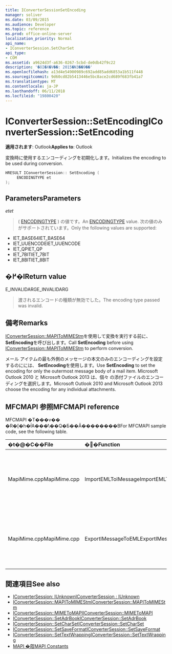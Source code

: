 ```yaml
---
title: IConverterSessionSetEncoding
manager: soliver
ms.date: 03/09/2015
ms.audience: Developer
ms.topic: reference
ms.prod: office-online-server
localization_priority: Normal
api_name:
- IConverterSession.SetCharSet
api_type:
- COM
ms.assetid: a9624d3f-a636-0267-5cbd-de0db42f9c22
description: '�ŏI�X�V��: 2015�N3��9��'
ms.openlocfilehash: a13d4e54900989c692add85add6853a1b511f448
ms.sourcegitcommit: 9d60cd82b5413446e5bc8ace2cd689f683fb41a7
ms.translationtype: MT
ms.contentlocale: ja-JP
ms.lasthandoff: 06/11/2018
ms.locfileid: "19800420"
---
```

# <a name="iconvertersessionsetencoding"></a><span data-ttu-id="1ef96-103">IConverterSession::SetEncoding</span><span class="sxs-lookup"><span data-stu-id="1ef96-103">IConverterSession::SetEncoding</span></span>

<span data-ttu-id="1ef96-104">**適用されます**: Outlook</span><span class="sxs-lookup"><span data-stu-id="1ef96-104">**Applies to**: Outlook</span></span> 
  
<span data-ttu-id="1ef96-105">変換時に使用するエンコーディングを初期化します。</span><span class="sxs-lookup"><span data-stu-id="1ef96-105">Initializes the encoding to be used during conversion.</span></span>
  
```cpp
HRESULT IConverterSession:: SetEncoding ( 
     ENCODINGTYPE et 
);
```

## <a name="parameters"></a><span data-ttu-id="1ef96-106">Parameters</span><span class="sxs-lookup"><span data-stu-id="1ef96-106">Parameters</span></span>

<span data-ttu-id="1ef96-107">_et_</span><span class="sxs-lookup"><span data-stu-id="1ef96-107">_et_</span></span>
  
> <span data-ttu-id="1ef96-108">( [ENCODINGTYPE](http://msdn.microsoft.com/ja-jp/library/aa374936%28VS.85%29.aspx) ) の値です。</span><span class="sxs-lookup"><span data-stu-id="1ef96-108">An [ENCODINGTYPE](http://msdn.microsoft.com/ja-jp/library/aa374936%28VS.85%29.aspx) value.</span></span> <span data-ttu-id="1ef96-109">次の値のみがサポートされています。</span><span class="sxs-lookup"><span data-stu-id="1ef96-109">Only the following values are supported:</span></span> 
    
   - <span data-ttu-id="1ef96-110">IET_BASE64</span><span class="sxs-lookup"><span data-stu-id="1ef96-110">IET_BASE64</span></span>
   - <span data-ttu-id="1ef96-111">IET_UUENCODE</span><span class="sxs-lookup"><span data-stu-id="1ef96-111">IET_UUENCODE</span></span>
   - <span data-ttu-id="1ef96-112">IET_QP</span><span class="sxs-lookup"><span data-stu-id="1ef96-112">IET_QP</span></span>
   - <span data-ttu-id="1ef96-113">IET_7BIT</span><span class="sxs-lookup"><span data-stu-id="1ef96-113">IET_7BIT</span></span>
   - <span data-ttu-id="1ef96-114">IET_8BIT</span><span class="sxs-lookup"><span data-stu-id="1ef96-114">IET_8BIT</span></span>
    
## <a name="return-value"></a><span data-ttu-id="1ef96-115">�߂�l</span><span class="sxs-lookup"><span data-stu-id="1ef96-115">Return value</span></span>

<span data-ttu-id="1ef96-116">E_INVALIDARG</span><span class="sxs-lookup"><span data-stu-id="1ef96-116">E_INVALIDARG</span></span>
  
> <span data-ttu-id="1ef96-117">渡されるエンコードの種類が無効でした。</span><span class="sxs-lookup"><span data-stu-id="1ef96-117">The encoding type passed was invalid.</span></span>
    
## <a name="remarks"></a><span data-ttu-id="1ef96-118">備考</span><span class="sxs-lookup"><span data-stu-id="1ef96-118">Remarks</span></span>

<span data-ttu-id="1ef96-119">[IConverterSession::MAPIToMIMEStm](iconvertersession-mapitomimestm.md)を使用して変換を実行する前に、 **SetEncoding**を呼び出します。</span><span class="sxs-lookup"><span data-stu-id="1ef96-119">Call **SetEncoding** before using [IConverterSession::MAPIToMIMEStm](iconvertersession-mapitomimestm.md) to perform conversion.</span></span> 
  
<span data-ttu-id="1ef96-120">メール アイテムの最も外側のメッセージの本文のみのエンコーディングを設定するのにには、 **SetEncoding**を使用します。</span><span class="sxs-lookup"><span data-stu-id="1ef96-120">Use **SetEncoding** to set the encoding for only the outermost message body of a mail item.</span></span> <span data-ttu-id="1ef96-121">Microsoft Outlook 2010 と Microsoft Outlook 2013 は、個々 の添付ファイルのエンコーディングを選択します。</span><span class="sxs-lookup"><span data-stu-id="1ef96-121">Microsoft Outlook 2010 and Microsoft Outlook 2013 choose the encoding for any individual attachments.</span></span> 
  
## <a name="mfcmapi-reference"></a><span data-ttu-id="1ef96-122">MFCMAPI 参照</span><span class="sxs-lookup"><span data-stu-id="1ef96-122">MFCMAPI reference</span></span>

<span data-ttu-id="1ef96-123">MFCMAPI �T���v�� �R�[�h�ł́A���̕\��Q�Ƃ��Ă��������B</span><span class="sxs-lookup"><span data-stu-id="1ef96-123">For MFCMAPI sample code, see the following table.</span></span>
  
|<span data-ttu-id="1ef96-124">**�t�@�C��**</span><span class="sxs-lookup"><span data-stu-id="1ef96-124">**File**</span></span>|<span data-ttu-id="1ef96-125">**�֐�**</span><span class="sxs-lookup"><span data-stu-id="1ef96-125">**Function**</span></span>|<span data-ttu-id="1ef96-126">**�R�����g**</span><span class="sxs-lookup"><span data-stu-id="1ef96-126">**Comment**</span></span>|
|:-----|:-----|:-----|
|<span data-ttu-id="1ef96-127">MapiMime.cpp</span><span class="sxs-lookup"><span data-stu-id="1ef96-127">MapiMime.cpp</span></span>  <br/> |<span data-ttu-id="1ef96-128">ImportEMLToIMessage</span><span class="sxs-lookup"><span data-stu-id="1ef96-128">ImportEMLToIMessage</span></span>  <br/> |<span data-ttu-id="1ef96-129">MFCMAPI では、MimeToMAPI を使用して、MAPI メッセージを EML ファイルに変換します。</span><span class="sxs-lookup"><span data-stu-id="1ef96-129">MFCMAPI uses MimeToMAPI to convert an EML file to a MAPI message.</span></span>  <br/> |
|<span data-ttu-id="1ef96-130">MapiMime.cpp</span><span class="sxs-lookup"><span data-stu-id="1ef96-130">MapiMime.cpp</span></span>  <br/> |<span data-ttu-id="1ef96-131">ExportIMessageToEML</span><span class="sxs-lookup"><span data-stu-id="1ef96-131">ExportIMessageToEML</span></span>  <br/> |<span data-ttu-id="1ef96-132">MFCMAPI では、MAPIToMIMEStm を使用して、MAPI メッセージを EML ファイルに変換します。</span><span class="sxs-lookup"><span data-stu-id="1ef96-132">MFCMAPI uses MAPIToMIMEStm to convert a MAPI message to an EML file.</span></span>  <br/> |
   
## <a name="see-also"></a><span data-ttu-id="1ef96-133">関連項目</span><span class="sxs-lookup"><span data-stu-id="1ef96-133">See also</span></span>

- [<span data-ttu-id="1ef96-134">IConverterSession: IUnknown</span><span class="sxs-lookup"><span data-stu-id="1ef96-134">IConverterSession : IUnknown</span></span>](iconvertersessioniunknown.md)
- [<span data-ttu-id="1ef96-135">IConverterSession::MAPIToMIMEStm</span><span class="sxs-lookup"><span data-stu-id="1ef96-135">IConverterSession::MAPIToMIMEStm</span></span>](iconvertersession-mapitomimestm.md)
- [<span data-ttu-id="1ef96-136">IConverterSession::MIMEToMAPI</span><span class="sxs-lookup"><span data-stu-id="1ef96-136">IConverterSession::MIMEToMAPI</span></span>](iconvertersession-mimetomapi.md)
- [<span data-ttu-id="1ef96-137">IConverterSession::SetAdrBook</span><span class="sxs-lookup"><span data-stu-id="1ef96-137">IConverterSession::SetAdrBook</span></span>](iconvertersession-setadrbook.md)
- [<span data-ttu-id="1ef96-138">IConverterSession::SetCharSet</span><span class="sxs-lookup"><span data-stu-id="1ef96-138">IConverterSession::SetCharSet</span></span>](iconvertersession-setcharset.md)
- [<span data-ttu-id="1ef96-139">IConverterSession::SetSaveFormat</span><span class="sxs-lookup"><span data-stu-id="1ef96-139">IConverterSession::SetSaveFormat</span></span>](iconvertersession-setsaveformat.md)
- [<span data-ttu-id="1ef96-140">IConverterSession::SetTextWrapping</span><span class="sxs-lookup"><span data-stu-id="1ef96-140">IConverterSession::SetTextWrapping</span></span>](iconvertersession-settextwrapping.md)
- [<span data-ttu-id="1ef96-141">MAPI �萔</span><span class="sxs-lookup"><span data-stu-id="1ef96-141">MAPI Constants</span></span>](mapi-constants.md)

